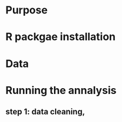 # Purpose 

# R packgae installation 

# Data 

# Running the annalysis

## step 1: data cleaning, 
